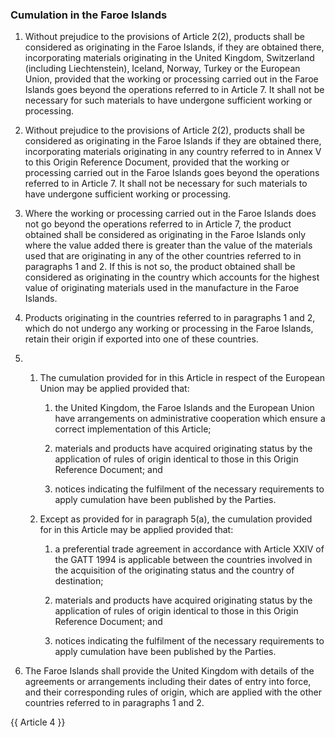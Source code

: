 ### Cumulation in the Faroe Islands

1. Without prejudice to the provisions of Article 2(2), products shall be considered as originating in the Faroe Islands, if they are obtained there, incorporating materials originating in the United Kingdom, Switzerland (including Liechtenstein), Iceland, Norway, Turkey or the European Union, provided that the working or processing carried out in the Faroe Islands goes beyond the operations referred to in Article 7. It shall not be necessary for such materials to have undergone sufficient working or processing.

2. Without prejudice to the provisions of Article 2(2), products shall be considered as originating in the Faroe Islands if they are obtained there, incorporating materials originating in any country referred to in Annex V to this Origin Reference Document, provided that the working or processing carried out in the Faroe Islands goes beyond the operations referred to in Article 7. It shall not be necessary for such materials to have undergone sufficient working or processing.

3. Where the working or processing carried out in the Faroe Islands does not go beyond the operations referred to in Article 7, the product obtained shall be considered as originating in the Faroe Islands only where the value added there is greater than the value of the materials used that are originating in any of the other countries referred to in paragraphs 1 and 2. If this is not so, the product obtained shall be considered as originating in the country which accounts for the highest value of originating materials used in the manufacture in the Faroe Islands.

4. Products originating in the countries referred to in paragraphs 1 and 2, which do not undergo any working or processing in the Faroe Islands, retain their origin if exported into one of these countries.

5.
   1. The cumulation provided for in this Article in respect of the European Union may be applied provided that:

      1. the United Kingdom, the Faroe Islands and the European Union have arrangements on administrative cooperation which ensure a correct implementation of this Article;

      2. materials and products have acquired originating status by the application of rules of origin identical to those in this Origin Reference Document; and

      3. notices indicating the fulfilment of the necessary requirements to apply cumulation have been published by the Parties.

   2. Except as provided for in paragraph 5(a), the cumulation provided for in this Article may be applied provided that:

      1. a preferential trade agreement in accordance with Article XXIV of the GATT 1994 is applicable between the countries involved in the acquisition of the originating status and the country of destination;

      2. materials and products have acquired originating status by the application of rules of origin identical to those in this Origin Reference Document; and

      3. notices indicating the fulfilment of the necessary requirements to apply cumulation have been published by the Parties.

6. The Faroe Islands shall provide the United Kingdom with details of the agreements or arrangements including their dates of entry into force, and their corresponding rules of origin, which are applied with the other countries referred to in paragraphs 1 and 2.

{{ Article 4 }}
